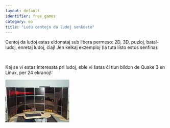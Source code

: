 ```yaml
---
layout: default
identifier: free_games
category: eo
title: "Ludu centojn da ludoj senkoste"
---
```


Centoj da ludoj estas eldonataj sub libera permeso: 2D, 3D, puzloj, batal-ludoj, enretaj ludoj, ĉiaj! Jen kelkaj ekzemploj (la tuta listo estus senfina):

<div id="items">



<br class="clearboth" />


Kaj se vi estas interesata pri ludoj, eble vi ŝatas ĉi tiun bildon de Quake 3 en Linux, per 24 ekranoj!:

<a href="/img/free_games_quake_24_screens.jpg"><img src="/img/free_games_quake_24_screens_thumb.jpg" /></a>




